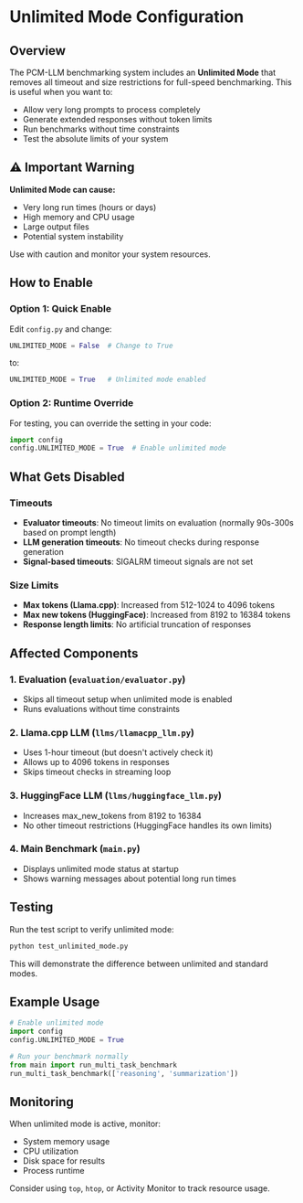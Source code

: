 # Unlimited Mode Configuration

## Overview
The PCM-LLM benchmarking system includes an **Unlimited Mode** that removes all timeout and size restrictions for full-speed benchmarking. This is useful when you want to:

- Allow very long prompts to process completely
- Generate extended responses without token limits
- Run benchmarks without time constraints
- Test the absolute limits of your system

## ⚠️ Important Warning
**Unlimited Mode can cause:**
- Very long run times (hours or days)
- High memory and CPU usage
- Large output files
- Potential system instability

Use with caution and monitor your system resources.

## How to Enable

### Option 1: Quick Enable
Edit `config.py` and change:
```python
UNLIMITED_MODE = False  # Change to True
```
to:
```python
UNLIMITED_MODE = True   # Unlimited mode enabled
```

### Option 2: Runtime Override
For testing, you can override the setting in your code:
```python
import config
config.UNLIMITED_MODE = True  # Enable unlimited mode
```

## What Gets Disabled

### Timeouts
- **Evaluator timeouts**: No timeout limits on evaluation (normally 90s-300s based on prompt length)
- **LLM generation timeouts**: No timeout checks during response generation
- **Signal-based timeouts**: SIGALRM timeout signals are not set

### Size Limits
- **Max tokens (Llama.cpp)**: Increased from 512-1024 to 4096 tokens
- **Max new tokens (HuggingFace)**: Increased from 8192 to 16384 tokens
- **Response length limits**: No artificial truncation of responses

## Affected Components

### 1. Evaluation (`evaluation/evaluator.py`)
- Skips all timeout setup when unlimited mode is enabled
- Runs evaluations without time constraints

### 2. Llama.cpp LLM (`llms/llamacpp_llm.py`)
- Uses 1-hour timeout (but doesn't actively check it)
- Allows up to 4096 tokens in responses
- Skips timeout checks in streaming loop

### 3. HuggingFace LLM (`llms/huggingface_llm.py`)
- Increases max_new_tokens from 8192 to 16384
- No other timeout restrictions (HuggingFace handles its own limits)

### 4. Main Benchmark (`main.py`)
- Displays unlimited mode status at startup
- Shows warning messages about potential long run times

## Testing

Run the test script to verify unlimited mode:
```bash
python test_unlimited_mode.py
```

This will demonstrate the difference between unlimited and standard modes.

## Example Usage

```python
# Enable unlimited mode
import config
config.UNLIMITED_MODE = True

# Run your benchmark normally
from main import run_multi_task_benchmark
run_multi_task_benchmark(['reasoning', 'summarization'])
```

## Monitoring

When unlimited mode is active, monitor:
- System memory usage
- CPU utilization
- Disk space for results
- Process runtime

Consider using `top`, `htop`, or Activity Monitor to track resource usage.
